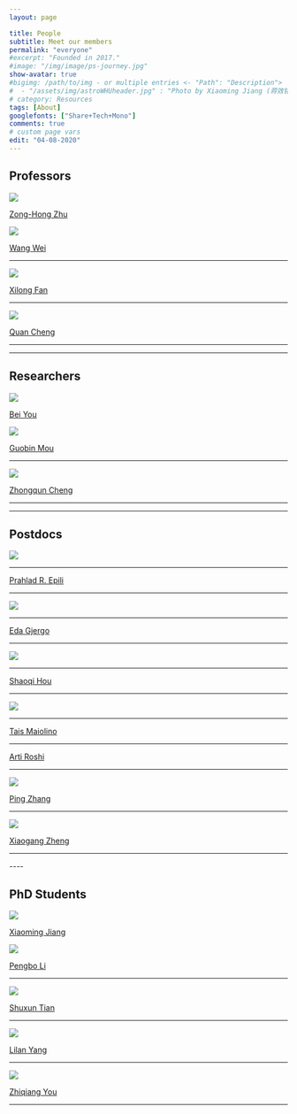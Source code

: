```yaml
---
layout: page

title: People
subtitle: Meet our members
permalink: "everyone"
#excerpt: "Founded in 2017."
#image: "/img/image/ps-journey.jpg"
show-avatar: true
#bigimg: /path/to/img - or multiple entries <- "Path": "Description">
#  - "/assets/img/astroWHUheader.jpg" : "Photo by Xiaoming Jiang (蒋效铭)"
# category: Resources
tags: [About]
googlefonts: ["Share+Tech+Mono"]
comments: true
# custom page vars
edit: "04-08-2020"
---
```


## Professors


<div class="spacer"></div>

<div class="row text-center">

  <div class="col-md-4 col-md-offset-0 col-sm-4 col-sm-offset-0 col-xs-12 col-xs-offset-0 text-center">
    <div class="project-card">
      <a target="_blank" href="pages/people/personal/zonghongzhu" class="project-link" title="Go to profile">
        <span class="fa-stack fa-4x">
          <div class="profile-image"> <img src="assets/img/people/zhuzonghong.png"> </div>
        </span>
        <p class="text-muted">Zong-Hong Zhu</p>
      </a>
    </div>
  </div>

  <div class="col-md-4 col-md-offset-0 col-sm-4 col-sm-offset-0 col-xs-12 col-xs-offset-0 text-center">
    <div class="project-card">
      <a target="_bxlank" href="pages/people/personal/wangwei" class="project-link" title="Go to profile">
        <span class="fa-stack fa-4x">
          <div class="profile-image"> <img src="assets/img/people/wangwei.png"> </div>
        </span>
        <p class="text-muted">Wang Wei</p>
        <hr class="seperator">
      </a>
    </div>
  </div>

  <div class="col-md-4 col-md-offset-0 col-sm-4 col-sm-offset-0 col-xs-12 col-xs-offset-0 text-center">
    <div class="project-card">
      <a target="_blank" href="pages/people/personal/xilongfan" class="project-link" title="Go to profile">
        <span class="fa-stack fa-4x">
          <div class="profile-image"> <img src="assets/img/people/fanxilong.jpg"> </div>
        </span>
        <p class="text-muted">Xilong Fan</p>
        <hr class="seperator">
      </a>
    </div>
  </div>
</div>


<div class="spacer"></div>

<div class="row text-center">

  <div class="col-md-4 col-md-offset-0 col-sm-4 col-sm-offset-0 col-xs-12 col-xs-offset-0 text-center">
    <div class="project-card">
      <a target="_blank" href="pages/people/personal/quancheng" class="project-link" title="Go to profile">
        <span class="fa-stack fa-4x">
          <div class="profile-image"> <img src="assets/img/people/chengquan.png"> </div>
        </span>
        <p class="text-muted">Quan Cheng</p>
        <hr class="seperator">
      </a>
    </div>
  </div>
</div>

----

## Researchers


<div class="spacer"></div>

<div class="row text-center">

  <div class="col-md-4 col-md-offset-0 col-sm-4 col-sm-offset-0 col-xs-12 col-xs-offset-0 text-center">
    <div class="project-card">
      <a target="_blank" href="pages/people/personal/beiyou" class="project-link" title="Go to profile">
        <span class="fa-stack fa-4x">
          <div class="profile-image"> <img src="assets/img/people/youbei.jpg"> </div>
        </span>
        <p class="text-muted">Bei You</p>
      </a>
    </div>
  </div>

  <div class="col-md-4 col-md-offset-0 col-sm-4 col-sm-offset-0 col-xs-12 col-xs-offset-0 text-center">
    <div class="project-card">
      <a target="_bxlank" href="pages/people/personal/guobinmou" class="project-link" title="Go to profile">
        <span class="fa-stack fa-4x">
          <div class="profile-image"> <img src="assets/img/people/mouguobin.jpg"> </div>
        </span>
        <p class="text-muted">Guobin Mou</p>
        <hr class="seperator">
      </a>
    </div>
  </div>

  <div class="col-md-4 col-md-offset-0 col-sm-4 col-sm-offset-0 col-xs-12 col-xs-offset-0 text-center">
    <div class="project-card">
      <a target="_blank" href="pages/people/personal/zhongquncheng" class="project-link" title="Go to profile">
        <span class="fa-stack fa-4x">
          <div class="profile-image"> <img src="assets/img/people/chengzhongqun.png"> </div>
        </span>
        <p class="text-muted">Zhongqun Cheng</p>
        <hr class="seperator">
      </a>
    </div>
  </div>
</div>

----

## Postdocs

<div class="spacer"></div>

<div class="row text-center">

  <div class="col-md-4 col-md-offset-0 col-sm-4 col-sm-offset-0 col-xs-12 col-xs-offset-0 text-center">
    <div class="project-card">
      <a target="_blank" href="pages/people/personal/prahladepili" class="project-link" title="Go to profile">
        <span class="fa-stack fa-4x">
          <div class="profile-image"> <img src="assets/img/people/prahladepili.png"> </div>
        </span>
        <hr class="seperator">
        <p class="text-muted">Prahlad R. Epili</p>
        <hr class="seperator">
      </a>
    </div>
  </div>

  <div class="col-md-4 col-md-offset-0 col-sm-4 col-sm-offset-0 col-xs-12 col-xs-offset-0 text-center">
    <div class="project-card">
      <a target="_bxlank" href="pages/people/personal/edagjergo" class="project-link" title="Go to profile">
        <span class="fa-stack fa-4x">
          <div class="profile-image"> <img src="assets/img/people/edagjergo.jpg"> </div>
        </span>
        <hr class="seperator">
        <p class="text-muted">Eda Gjergo</p>
        <hr class="seperator">
      </a>
    </div>
  </div>

  <div class="col-md-4 col-md-offset-0 col-sm-4 col-sm-offset-0 col-xs-12 col-xs-offset-0 text-center">
    <div class="project-card">
      <a target="_blank" href="pages/people/personal/shaoqihou" class="project-link" title="Go to profile">
        <span class="fa-stack fa-4x">
          <div class="profile-image"> <img src="assets/img/people/houshaoqi.png"> </div>
        </span>
        <hr class="seperator">
        <p class="text-muted">Shaoqi Hou</p>
        <hr class="seperator">
      </a>
    </div>
  </div>
</div>

<div class="spacer"></div>

<div class="row text-center">

  <div class="col-md-4 col-md-offset-0 col-sm-4 col-sm-offset-0 col-xs-12 col-xs-offset-0 text-center">
    <div class="project-card">
      <a target="_blank" href="pages/people/personal/taismaiolino" class="project-link" title="Go to profile">
        <span class="fa-stack fa-4x">
          <div class="profile-image"> <img src="assets/img/people/taismaiolino.png"> </div>
        </span>
        <hr class="seperator">
        <p class="text-muted">Tais Maiolino</p>
        <hr class="seperator">
      </a>
    </div>
  </div>

  <div class="col-md-4 col-md-offset-0 col-sm-4 col-sm-offset-0 col-xs-12 col-xs-offset-0 text-center">
    <div class="project-card">
      <a target="_bxlank" href="pages/people/personal/artiroshi" class="project-link" title="Go to profile">
        <span class="fa-stack fa-4x">
          <i class="fa fa-square fa-stack-2x stack-color"></i>
        </span>
        <p class="text-muted">Arti Roshi</p>
        <hr class="seperator">
      </a>
    </div>
  </div>


  <div class="col-md-4 col-md-offset-0 col-sm-4 col-sm-offset-0 col-xs-12 col-xs-offset-0 text-center">
    <div class="project-card">
      <a target="_blank" href="pages/people/personal/pingzhang" class="project-link" title="Go to profile">
        <span class="fa-stack fa-4x">
          <div class="profile-image"> <img src="assets/img/people/houshaoqi.png"> </div>
        </span>
        <p class="text-muted">Ping Zhang</p>
        <hr class="seperator">
      </a>
    </div>
  </div>
</div>

<div class="spacer"></div>

<div class="row text-center">

  <div class="col-md-4 col-md-offset-0 col-sm-4 col-sm-offset-0 col-xs-12 col-xs-offset-0 text-center">
    <div class="project-card">
      <a target="_blank" href="pages/people/personal/xiaogangzheng" class="project-link" title="Go to profile">
        <span class="fa-stack fa-4x">
          <div class="profile-image"> <img src="assets/img/people/zhengxiaogang.jpg"> </div>
        </span>
        <p class="text-muted">Xiaogang Zheng</p>
        <hr class="seperator">
      </a>
    </div>
  </div>
</div>
----

## PhD Students

<div class="spacer"></div>

<div class="row text-center">

  <div class="col-md-4 col-md-offset-0 col-sm-4 col-sm-offset-0 col-xs-12 col-xs-offset-0 text-center">
    <div class="project-card">
      <a target="_blank" href="pages/people/personal/xiaomingjiang" class="project-link" title="Go to profile">
        <span class="fa-stack fa-4x">
         <div class="profile-image"> <img src="assets/img/people/jiangxiaoming.png"> </div>
        </span>
        <p class="text-muted">Xiaoming Jiang</p>
      </a>
    </div>
  </div>

  <div class="col-md-4 col-md-offset-0 col-sm-4 col-sm-offset-0 col-xs-12 col-xs-offset-0 text-center">
    <div class="project-card">
      <a target="_bxlank" href="pages/people/personal/pengboli" class="project-link" title="Go to profile">
        <span class="fa-stack fa-4x">
          <div class="profile-image"> <img src="assets/img/people/lipengbo.png"> </div>
        </span>
        <p class="text-muted">Pengbo Li</p>
        <hr class="seperator">
      </a>
    </div>
  </div>

  <div class="col-md-4 col-md-offset-0 col-sm-4 col-sm-offset-0 col-xs-12 col-xs-offset-0 text-center">
    <div class="project-card">
      <a target="_blank" href="pages/people/personal/shuxuntian" class="project-link" title="Go to profile">
        <span class="fa-stack fa-4x">
          <div class="profile-image"> <img src="assets/img/people/tianshuxun.png"> </div>
        </span>
        <p class="text-muted">Shuxun Tian</p>
        <hr class="seperator">
      </a>
    </div>
  </div>
</div>

<div class="spacer"></div>

<div class="row text-center">

  <div class="col-md-4 col-md-offset-0 col-sm-4 col-sm-offset-0 col-xs-12 col-xs-offset-0 text-center">
    <div class="project-card">
      <a target="_bxlank" href="pages/people/personal/lilanyang" class="project-link" title="Go to profile">
        <span class="fa-stack fa-4x">
          <div class="profile-image"> <img src="assets/img/people/yanglilan.png"> </div>
        </span>
        <p class="text-muted">Lilan Yang</p>
        <hr class="seperator">
      </a>
    </div>
  </div>

  <div class="col-md-4 col-md-offset-0 col-sm-4 col-sm-offset-0 col-xs-12 col-xs-offset-0 text-center">
    <div class="project-card">
      <a target="_blank" href="pages/people/personal/zhiqiangyou" class="project-link" title="Go to profile">
        <span class="fa-stack fa-4x">
          <div class="profile-image"> <img src="assets/img/people/youzhiqiang.png"> </div>
        </span>
        <p class="text-muted">Zhiqiang You</p>
        <hr class="seperator">
      </a>
    </div>
  </div>
</div>
